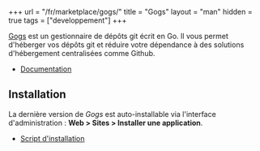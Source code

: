 +++
url = "/fr/marketplace/gogs/"
title = "Gogs"
layout = "man"
hidden = true
tags = ["developpement"]
+++

[Gogs](https://gogs.io/) est un gestionnaire de dépôts git écrit en Go. Il vous permet d'héberger vos dépôts git et réduire votre dépendance à des solutions d'hébergement centralisées comme Github.

- [Documentation](https://gogs.io/docs)

## Installation

La dernière version de *Gogs* est auto-installable via l'interface d'administration : **Web > Sites > Installer une application**.

- [Script d'installation](https://admin.alwaysdata.com/site/application/script/158/detail/)
